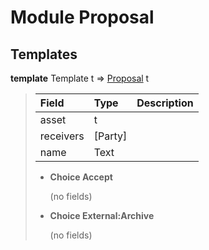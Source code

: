 # <a name="module-proposal-60338"></a>Module Proposal

## Templates

<a name="type-proposal-proposal-1384"></a>**template** Template t =\> [Proposal](#type-proposal-proposal-1384) t

> | Field     | Type      | Description |
> | :-------- | :-------- | :---------- |
> | asset     | t         |  |
> | receivers | \[Party\] |  |
> | name      | Text      |  |
> 
> * **Choice Accept**
>   
>   (no fields)
> 
> * **Choice External:Archive**
>   
>   (no fields)
